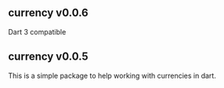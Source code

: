 ## currency v0.0.6

Dart 3 compatible

## currency v0.0.5

This is a simple package to help working with currencies in dart.